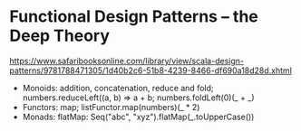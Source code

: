 # Functional Design Patterns – the Deep Theory

https://www.safaribooksonline.com/library/view/scala-design-patterns/9781788471305/1d40b2c6-51b8-4239-8466-df690a18d28d.xhtml

- Monoids: addition, concatenation, reduce and fold;
numbers.reduceLeft((a, b) => a + b; numbers.foldLeft(0)(_ + _)
- Functors: map; listFunctor.map(numbers)(_ * 2)
- Monads: flatMap: Seq("abc", "xyz").flatMap(_.toUpperCase())

